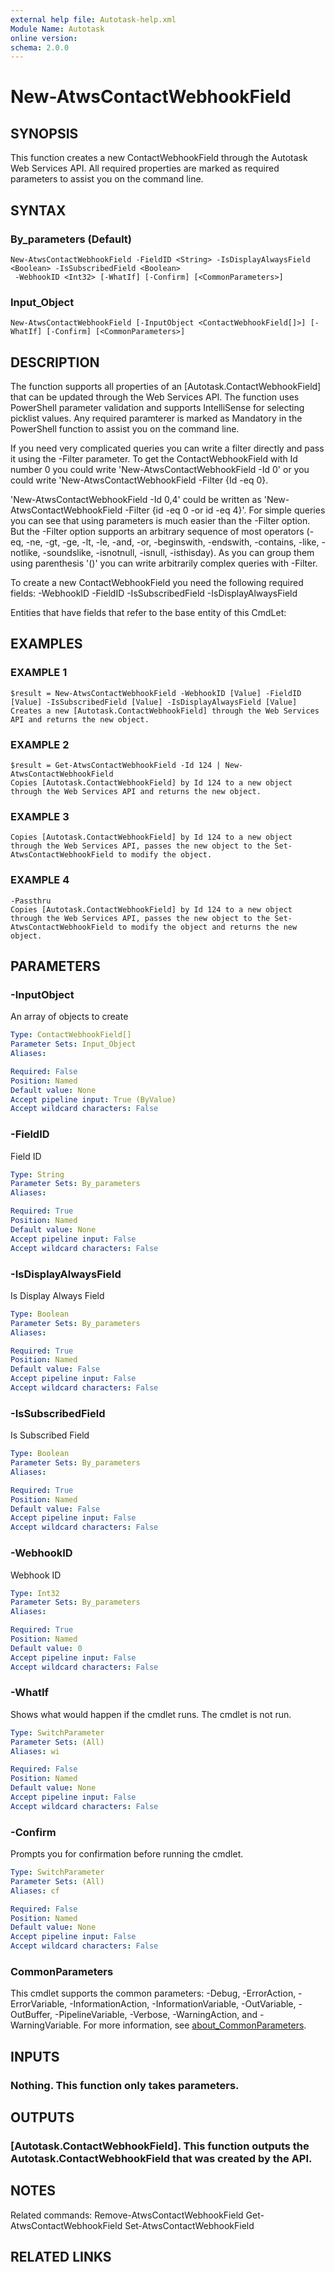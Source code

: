 ```yaml
---
external help file: Autotask-help.xml
Module Name: Autotask
online version:
schema: 2.0.0
---
```


# New-AtwsContactWebhookField

## SYNOPSIS
This function creates a new ContactWebhookField through the Autotask Web Services API.
All required properties are marked as required parameters to assist you on the command line.

## SYNTAX

### By_parameters (Default)
```
New-AtwsContactWebhookField -FieldID <String> -IsDisplayAlwaysField <Boolean> -IsSubscribedField <Boolean>
 -WebhookID <Int32> [-WhatIf] [-Confirm] [<CommonParameters>]
```

### Input_Object
```
New-AtwsContactWebhookField [-InputObject <ContactWebhookField[]>] [-WhatIf] [-Confirm] [<CommonParameters>]
```

## DESCRIPTION
The function supports all properties of an \[Autotask.ContactWebhookField\] that can be updated through the Web Services API.
The function uses PowerShell parameter validation  and supports IntelliSense for selecting picklist values.
Any required paramterer is marked as Mandatory in the PowerShell function to assist you on the command line.

If you need very complicated queries you can write a filter directly and pass it using the -Filter parameter.
To get the ContactWebhookField with Id number 0 you could write 'New-AtwsContactWebhookField -Id 0' or you could write 'New-AtwsContactWebhookField -Filter {Id -eq 0}.

'New-AtwsContactWebhookField -Id 0,4' could be written as 'New-AtwsContactWebhookField -Filter {id -eq 0 -or id -eq 4}'.
For simple queries you can see that using parameters is much easier than the -Filter option.
But the -Filter option supports an arbitrary sequence of most operators (-eq, -ne, -gt, -ge, -lt, -le, -and, -or, -beginswith, -endswith, -contains, -like, -notlike, -soundslike, -isnotnull, -isnull, -isthisday).
As you can group them using parenthesis '()' you can write arbitrarily complex queries with -Filter. 

To create a new ContactWebhookField you need the following required fields:
 -WebhookID
 -FieldID
 -IsSubscribedField
 -IsDisplayAlwaysField

Entities that have fields that refer to the base entity of this CmdLet:

## EXAMPLES

### EXAMPLE 1
```
$result = New-AtwsContactWebhookField -WebhookID [Value] -FieldID [Value] -IsSubscribedField [Value] -IsDisplayAlwaysField [Value]
Creates a new [Autotask.ContactWebhookField] through the Web Services API and returns the new object.
```

### EXAMPLE 2
```
$result = Get-AtwsContactWebhookField -Id 124 | New-AtwsContactWebhookField 
Copies [Autotask.ContactWebhookField] by Id 124 to a new object through the Web Services API and returns the new object.
```

### EXAMPLE 3
```
Copies [Autotask.ContactWebhookField] by Id 124 to a new object through the Web Services API, passes the new object to the Set-AtwsContactWebhookField to modify the object.
```

### EXAMPLE 4
```
-Passthru
Copies [Autotask.ContactWebhookField] by Id 124 to a new object through the Web Services API, passes the new object to the Set-AtwsContactWebhookField to modify the object and returns the new object.
```

## PARAMETERS

### -InputObject
An array of objects to create

```yaml
Type: ContactWebhookField[]
Parameter Sets: Input_Object
Aliases:

Required: False
Position: Named
Default value: None
Accept pipeline input: True (ByValue)
Accept wildcard characters: False
```

### -FieldID
Field ID

```yaml
Type: String
Parameter Sets: By_parameters
Aliases:

Required: True
Position: Named
Default value: None
Accept pipeline input: False
Accept wildcard characters: False
```

### -IsDisplayAlwaysField
Is Display Always Field

```yaml
Type: Boolean
Parameter Sets: By_parameters
Aliases:

Required: True
Position: Named
Default value: False
Accept pipeline input: False
Accept wildcard characters: False
```

### -IsSubscribedField
Is Subscribed Field

```yaml
Type: Boolean
Parameter Sets: By_parameters
Aliases:

Required: True
Position: Named
Default value: False
Accept pipeline input: False
Accept wildcard characters: False
```

### -WebhookID
Webhook ID

```yaml
Type: Int32
Parameter Sets: By_parameters
Aliases:

Required: True
Position: Named
Default value: 0
Accept pipeline input: False
Accept wildcard characters: False
```

### -WhatIf
Shows what would happen if the cmdlet runs.
The cmdlet is not run.

```yaml
Type: SwitchParameter
Parameter Sets: (All)
Aliases: wi

Required: False
Position: Named
Default value: None
Accept pipeline input: False
Accept wildcard characters: False
```

### -Confirm
Prompts you for confirmation before running the cmdlet.

```yaml
Type: SwitchParameter
Parameter Sets: (All)
Aliases: cf

Required: False
Position: Named
Default value: None
Accept pipeline input: False
Accept wildcard characters: False
```

### CommonParameters
This cmdlet supports the common parameters: -Debug, -ErrorAction, -ErrorVariable, -InformationAction, -InformationVariable, -OutVariable, -OutBuffer, -PipelineVariable, -Verbose, -WarningAction, and -WarningVariable. For more information, see [about_CommonParameters](http://go.microsoft.com/fwlink/?LinkID=113216).

## INPUTS

### Nothing. This function only takes parameters.
## OUTPUTS

### [Autotask.ContactWebhookField]. This function outputs the Autotask.ContactWebhookField that was created by the API.
## NOTES
Related commands:
Remove-AtwsContactWebhookField
 Get-AtwsContactWebhookField
 Set-AtwsContactWebhookField

## RELATED LINKS
